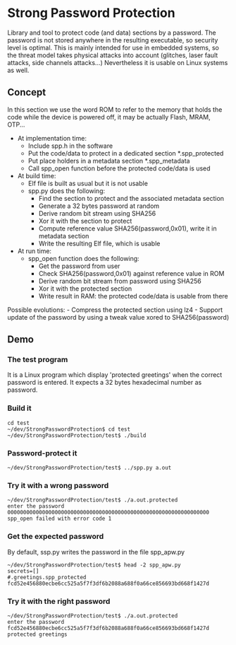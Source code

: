 # Strong Password Protection

Library and tool to protect code (and data) sections by a password. The password is not stored anywhere in the resulting executable, so security level is optimal.
This is mainly intended for use in embedded systems, so the threat model takes physical attacks into account (glitches, laser fault attacks, side channels attacks...)
Nevertheless it is usable on Linux systems as well.

## Concept
In this section we use the word ROM to refer to the memory that holds the code while the device is powered off, it may be actually Flash, MRAM, OTP...
- At implementation time:
    - Include spp.h in the software
    - Put the code/data to protect in a dedicated section \*.spp_protected
    - Put place holders in a metadata section \*.spp_metadata
    - Call spp_open function before the protected code/data is used
- At build time:
    - Elf file is built as usual but it is not usable
    - spp.py does the following:
        - Find the section to protect and the associated metadata section
        - Generate a 32 bytes password at random
        - Derive random bit stream using SHA256
        - Xor it with the section to protect
        - Compute reference value SHA256(password,0x01), write it in metadata section
        - Write the resulting Elf file, which is usable
- At run time:
    - spp_open function does the following:
        - Get the password from user
        - Check SHA256(password,0x01) against reference value in ROM
        - Derive random bit stream from password using SHA256
        - Xor it with the protected section
        - Write result in RAM: the protected code/data is usable from there

Possible evolutions:
    - Compress the protected section using lz4
    - Support update of the password by using a tweak value xored to SHA256(password)

## Demo

### The test program
It is a Linux program which display 'protected greetings' when the correct password is entered.
It expects a 32 bytes hexadecimal number as password.

### Build it

    cd test
    ~/dev/StrongPasswordProtection$ cd test
    ~/dev/StrongPasswordProtection/test$ ./build

### Password-protect it

    ~/dev/StrongPasswordProtection/test$ ../spp.py a.out

### Try it with a wrong password

    ~/dev/StrongPasswordProtection/test$ ./a.out.protected
    enter the password
    0000000000000000000000000000000000000000000000000000000000000000
    spp_open failed with error code 1

### Get the expected password
By default, ssp.py writes the password in the file spp_apw.py

    ~/dev/StrongPasswordProtection/test$ head -2 spp_apw.py
    secrets=[]
    #.greetings.spp_protected fcd52e456880ecbe6cc525a5f7f3df6b2088a688f0a66ce856693bd668f1427d

### Try it with the right password

    ~/dev/StrongPasswordProtection/test$ ./a.out.protected
    enter the password
    fcd52e456880ecbe6cc525a5f7f3df6b2088a688f0a66ce856693bd668f1427d
    protected greetings
